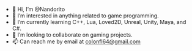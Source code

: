 - 👋 Hi, I’m @Nandorito
- 👀 I’m interested in anything related to game programming.
- 🌱 I’m currently learning C++, Lua, Loved2D, Unreal, Unity, Maya, and C#.
- 💞️ I’m looking to collaborate on gaming projects.
- 📫 Can reach me by email at colonfl64@gmail.com

<!---
Nandorito/Nandorito is a ✨ special ✨ repository because its `README.md` (this file) appears on your GitHub profile.
You can click the Preview link to take a look at your changes.
--->
